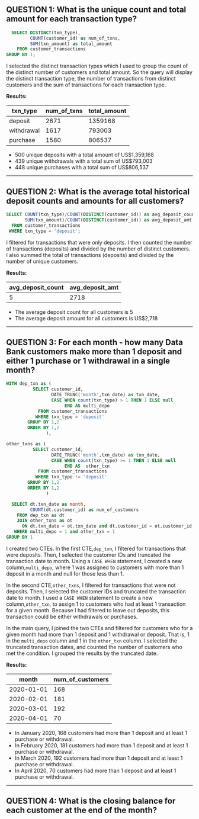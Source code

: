 **QUESTION 1:**
What is the unique count and total amount for each transaction type?
-----

```sql
  SELECT DISTINCT(txn_type),
         COUNT(customer_id) as num_of_txns,
         SUM(txn_amount) as total_amount
    FROM customer_transactions
GROUP BY 1;
```
I selected the distinct transaction types which I used to group the count of the distinct number of customers and total amount. So the query will display the distinct transaction type, the number of transactions from distinct customers and the sum of transactions for each transaction type.

**Results:**

| txn_type   | num_of_txns | total_amount |
| ---------- | ----------------- | ------------ |
| deposit    | 2671       | 1359168      |
| withdrawal | 1617              | 793003       |
| purchase   | 1580              | 806537       |

* 500 unique deposits with a total amount of US$1,359,168
* 439 unique withdrawals with a total sum of US$793,003
* 448 unique purchases with a total sum of US$806,537
----------------------------------------------------------------------------------------------------

**QUESTION 2:**
What is the average total historical deposit counts and amounts for all customers?
-----

```sql
SELECT COUNT(txn_type)/COUNT(DISTINCT(customer_id)) as avg_deposit_count,
       SUM(txn_amount)/COUNT(DISTINCT(customer_id)) as avg_deposit_amt
  FROM customer_transactions
 WHERE txn_type = 'deposit';
```
I filtered for transactions that were only deposits. I then counted the number of transactions (deposits) and divided by the number of distinct customers. I also summed the total of transactions (deposits) and divided by the number of unique customers.

**Results:**

| avg_deposit_count | avg_deposit_amt |
| ----------------- | --------------- |
| 5                 | 2718            |

* The average deposit count for all customers is 5
* The average deposit amount for all customers is US$2,718
-------------------------------------------------------------------------------------------------------

**QUESTION 3:**
For each month - how many Data Bank customers make more than 1 deposit and either 1 purchase or 1 withdrawal in a single month?
-----

```sql
WITH dep_txn as (
          SELECT customer_id, 
                 DATE_TRUNC('month',txn_date) as txn_date,
                 CASE WHEN count(txn_type) > 1 THEN 1 ELSE null
                      END AS multi_depo
            FROM customer_transactions
           WHERE txn_type = 'deposit'
        GROUP BY 1,2
        ORDER BY 1,2
               ),

other_txns as (
          SELECT customer_id,
                 DATE_TRUNC('month',txn_date) as txn_date,
                 CASE WHEN count(txn_type) >= 1 THEN 1 ELSE null
                      END AS  other_txn
            FROM customer_transactions
           WHERE txn_type != 'deposit'
        GROUP BY 1,2
        ORDER BY 1,2
               )

  SELECT dt.txn_date as month,
         COUNT(dt.customer_id) as num_of_customers
    FROM dep_txn as dt
    JOIN other_txns as ot
      ON dt.txn_date = ot.txn_date and dt.customer_id = ot.customer_id
   WHERE multi_depo = 1 and other_txn = 1
GROUP BY 1
```
I created two CTEs. In the first CTE,`dep_txn`, I filtered for transactions that were deposits. Then, I selected the customer IDs and  truncated the transaction date to month. Using a `CASE WHEN` statement, I created a new column,`multi_depo`, where 1 was assigned to customers with more than 1 deposit in a month and null for those less than 1.

In the second CTE,`other_txns`, I filtered for transactions that were not deposits. Then, I selected the customer IDs and truncated the transaction date to month. I used a `CASE WHEN` statement to create a new column,`other_txn`, to assign 1 to customers who had at least 1 transaction for a given month. Because I had filtered to leave out deposits, this transaction could be either withdrawals or purchases.

In the main query, I joined the two CTEs and  filtered for customers who for a given month had more than 1 deposit and 1 withdrawal or deposit. That is, 1 in the `multi_depo` column and 1 in the `other_txn` column. I selected the truncated transaction dates, and counted the number of customers who met the condition. I grouped the results by the truncated date.

**Results:**

| month                    | num_of_customers |
| ------------------------ | ---------------- |
| 2020-01-01    | 168              |
| 2020-02-01    | 181              |
| 2020-03-01    | 192              |
| 2020-04-01    | 70               |

* In January 2020, 168 customers had more than 1 deposit and at least 1 purchase or withdrawal.
* In February 2020, 181 customers had more than 1 deposit and at least 1 purchase or withdrawal.
* In March 2020, 192 customers had more than 1 deposit and at least 1 purchase or withdrawal.
* In April 2020, 70 customers had more than 1 deposit and at least 1 purchase or withdrawal.

----------------------------------------------------

**QUESTION 4:**
What is the closing balance for each customer at the end of the month?
-----


